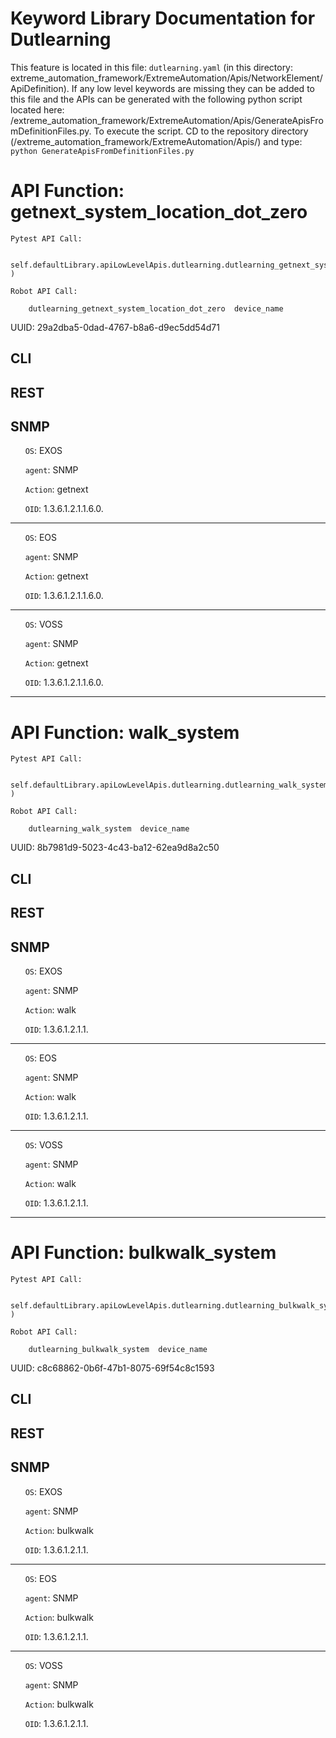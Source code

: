 # Keyword Library Documentation for Dutlearning
This feature is located in this file: `dutlearning.yaml` (in this directory: extreme_automation_framework/ExtremeAutomation/Apis/NetworkElement/ApiDefinition). If any low level keywords are missing they can be added to this file and the APIs can be generated with the following python script located here: /extreme_automation_framework/ExtremeAutomation/Apis/GenerateApisFromDefinitionFiles.py. To execute the script. CD to the repository directory (/extreme_automation_framework/ExtremeAutomation/Apis/) and type: `python GenerateApisFromDefinitionFiles.py`

# API Function: getnext_system_location_dot_zero
	Pytest API Call:

		self.defaultLibrary.apiLowLevelApis.dutlearning.dutlearning_getnext_system_location_dot_zero(device_name )

	Robot API Call:

		dutlearning_getnext_system_location_dot_zero  device_name

UUID: 29a2dba5-0dad-4767-b8a6-d9ec5dd54d71
## CLI
## REST
## SNMP
&nbsp;&nbsp;&nbsp;&nbsp;&nbsp;&nbsp;`OS`: EXOS

&nbsp;&nbsp;&nbsp;&nbsp;&nbsp;&nbsp;`agent`: SNMP

&nbsp;&nbsp;&nbsp;&nbsp;&nbsp;&nbsp;`Action`: getnext

&nbsp;&nbsp;&nbsp;&nbsp;&nbsp;&nbsp;`OID`: 1.3.6.1.2.1.1.6.0.

----------------------------------------------


&nbsp;&nbsp;&nbsp;&nbsp;&nbsp;&nbsp;`OS`: EOS

&nbsp;&nbsp;&nbsp;&nbsp;&nbsp;&nbsp;`agent`: SNMP

&nbsp;&nbsp;&nbsp;&nbsp;&nbsp;&nbsp;`Action`: getnext

&nbsp;&nbsp;&nbsp;&nbsp;&nbsp;&nbsp;`OID`: 1.3.6.1.2.1.1.6.0.

----------------------------------------------


&nbsp;&nbsp;&nbsp;&nbsp;&nbsp;&nbsp;`OS`: VOSS

&nbsp;&nbsp;&nbsp;&nbsp;&nbsp;&nbsp;`agent`: SNMP

&nbsp;&nbsp;&nbsp;&nbsp;&nbsp;&nbsp;`Action`: getnext

&nbsp;&nbsp;&nbsp;&nbsp;&nbsp;&nbsp;`OID`: 1.3.6.1.2.1.1.6.0.

----------------------------------------------


# API Function: walk_system
	Pytest API Call:

		self.defaultLibrary.apiLowLevelApis.dutlearning.dutlearning_walk_system(device_name )

	Robot API Call:

		dutlearning_walk_system  device_name

UUID: 8b7981d9-5023-4c43-ba12-62ea9d8a2c50
## CLI
## REST
## SNMP
&nbsp;&nbsp;&nbsp;&nbsp;&nbsp;&nbsp;`OS`: EXOS

&nbsp;&nbsp;&nbsp;&nbsp;&nbsp;&nbsp;`agent`: SNMP

&nbsp;&nbsp;&nbsp;&nbsp;&nbsp;&nbsp;`Action`: walk

&nbsp;&nbsp;&nbsp;&nbsp;&nbsp;&nbsp;`OID`: 1.3.6.1.2.1.1.

----------------------------------------------


&nbsp;&nbsp;&nbsp;&nbsp;&nbsp;&nbsp;`OS`: EOS

&nbsp;&nbsp;&nbsp;&nbsp;&nbsp;&nbsp;`agent`: SNMP

&nbsp;&nbsp;&nbsp;&nbsp;&nbsp;&nbsp;`Action`: walk

&nbsp;&nbsp;&nbsp;&nbsp;&nbsp;&nbsp;`OID`: 1.3.6.1.2.1.1.

----------------------------------------------


&nbsp;&nbsp;&nbsp;&nbsp;&nbsp;&nbsp;`OS`: VOSS

&nbsp;&nbsp;&nbsp;&nbsp;&nbsp;&nbsp;`agent`: SNMP

&nbsp;&nbsp;&nbsp;&nbsp;&nbsp;&nbsp;`Action`: walk

&nbsp;&nbsp;&nbsp;&nbsp;&nbsp;&nbsp;`OID`: 1.3.6.1.2.1.1.

----------------------------------------------


# API Function: bulkwalk_system
	Pytest API Call:

		self.defaultLibrary.apiLowLevelApis.dutlearning.dutlearning_bulkwalk_system(device_name )

	Robot API Call:

		dutlearning_bulkwalk_system  device_name

UUID: c8c68862-0b6f-47b1-8075-69f54c8c1593
## CLI
## REST
## SNMP
&nbsp;&nbsp;&nbsp;&nbsp;&nbsp;&nbsp;`OS`: EXOS

&nbsp;&nbsp;&nbsp;&nbsp;&nbsp;&nbsp;`agent`: SNMP

&nbsp;&nbsp;&nbsp;&nbsp;&nbsp;&nbsp;`Action`: bulkwalk

&nbsp;&nbsp;&nbsp;&nbsp;&nbsp;&nbsp;`OID`: 1.3.6.1.2.1.1.

----------------------------------------------


&nbsp;&nbsp;&nbsp;&nbsp;&nbsp;&nbsp;`OS`: EOS

&nbsp;&nbsp;&nbsp;&nbsp;&nbsp;&nbsp;`agent`: SNMP

&nbsp;&nbsp;&nbsp;&nbsp;&nbsp;&nbsp;`Action`: bulkwalk

&nbsp;&nbsp;&nbsp;&nbsp;&nbsp;&nbsp;`OID`: 1.3.6.1.2.1.1.

----------------------------------------------


&nbsp;&nbsp;&nbsp;&nbsp;&nbsp;&nbsp;`OS`: VOSS

&nbsp;&nbsp;&nbsp;&nbsp;&nbsp;&nbsp;`agent`: SNMP

&nbsp;&nbsp;&nbsp;&nbsp;&nbsp;&nbsp;`Action`: bulkwalk

&nbsp;&nbsp;&nbsp;&nbsp;&nbsp;&nbsp;`OID`: 1.3.6.1.2.1.1.
